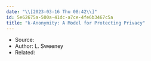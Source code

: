 ```yaml
---
date: "\\[2023-03-16 Thu 08:42\\]"
id: 5e62675a-500a-41dc-a7ce-4fe6b3467c5a
title: "k-Anonymity: A Model for Protecting Privacy"
---
```


- Source:
- Author: L. Sweeney
- Related:
